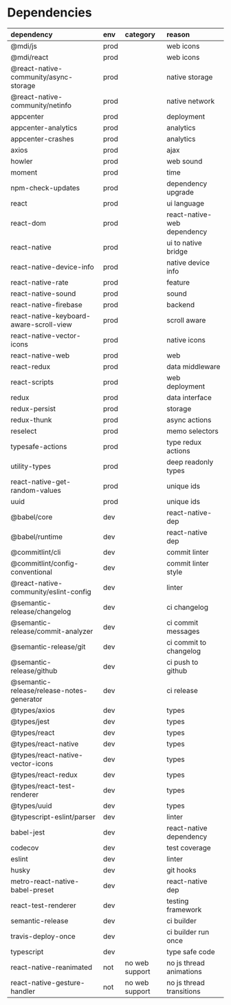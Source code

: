 # Dependencies

| dependency                                | env  | category       | reason                      |
| :---------------------------------------- | :--- | :------------- | :-------------------------- |
| @mdi/js                                   | prod |                | web icons                   |
| @mdi/react                                | prod |                | web icons                   |
| @react-native-community/async-storage     | prod |                | native storage              |
| @react-native-community/netinfo           | prod |                | native network              |
| appcenter                                 | prod |                | deployment                  |
| appcenter-analytics                       | prod |                | analytics                   |
| appcenter-crashes                         | prod |                | analytics                   |
| axios                                     | prod |                | ajax                        |
| howler                                    | prod |                | web sound                   |
| moment                                    | prod |                | time                        |
| npm-check-updates                         | prod |                | dependency upgrade          |
| react                                     | prod |                | ui language                 |
| react-dom                                 | prod |                | react-native-web dependency |
| react-native                              | prod |                | ui to native bridge         |
| react-native-device-info                  | prod |                | native device info          |
| react-native-rate                         | prod |                | feature                     |
| react-native-sound                        | prod |                | sound                       |
| react-native-firebase                     | prod |                | backend                     |
| react-native-keyboard-aware-scroll-view   | prod |                | scroll aware                |
| react-native-vector-icons                 | prod |                | native icons                |
| react-native-web                          | prod |                | web                         |
| react-redux                               | prod |                | data middleware             |
| react-scripts                             | prod |                | web deployment              |
| redux                                     | prod |                | data interface              |
| redux-persist                             | prod |                | storage                     |
| redux-thunk                               | prod |                | async actions               |
| reselect                                  | prod |                | memo selectors              |
| typesafe-actions                          | prod |                | type redux actions          |
| utility-types                             | prod |                | deep readonly types         |
| react-native-get-random-values            | prod |                | unique ids                  |
| uuid                                      | prod |                | unique ids                  |
| @babel/core                               | dev  |                | react-native-dep            |
| @babel/runtime                            | dev  |                | react-native dep            |
| @commitlint/cli                           | dev  |                | commit linter               |
| @commitlint/config-conventional           | dev  |                | commit linter style         |
| @react-native-community/eslint-config     | dev  |                | linter                      |
| @semantic-release/changelog               | dev  |                | ci changelog                |
| @semantic-release/commit-analyzer         | dev  |                | ci commit messages          |
| @semantic-release/git                     | dev  |                | ci commit to changelog      |
| @semantic-release/github                  | dev  |                | ci push to github           |
| @semantic-release/release-notes-generator | dev  |                | ci release                  |
| @types/axios                              | dev  |                | types                       |
| @types/jest                               | dev  |                | types                       |
| @types/react                              | dev  |                | types                       |
| @types/react-native                       | dev  |                | types                       |
| @types/react-native-vector-icons          | dev  |                | types                       |
| @types/react-redux                        | dev  |                | types                       |
| @types/react-test-renderer                | dev  |                | types                       |
| @types/uuid                               | dev  |                | types                       |
| @typescript-eslint/parser                 | dev  |                | linter                      |
| babel-jest                                | dev  |                | react-native dependency     |
| codecov                                   | dev  |                | test coverage               |
| eslint                                    | dev  |                | linter                      |
| husky                                     | dev  |                | git hooks                   |
| metro-react-native-babel-preset           | dev  |                | react-native dep            |
| react-test-renderer                       | dev  |                | testing framework           |
| semantic-release                          | dev  |                | ci builder                  |
| travis-deploy-once                        | dev  |                | ci builder run once         |
| typescript                                | dev  |                | type safe code              |
| react-native-reanimated                   | not  | no web support | no js thread animations     |
| react-native-gesture-handler              | not  | no web support | no js thread transitions    |

